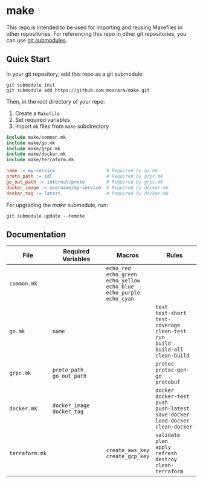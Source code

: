 # make

This repo is intended to be used for importing and reusing Makefiles in other repositories.
For referencing this repo in other git repositories, you can use [git submodules](https://git-scm.com/docs/git-submodule).

## Quick Start

In your git repository, add this repo as a git submodule:

```
git submodule init
git submodule add https://github.com:moorara/make.git
```

Then, in the root directory of your repo:

  1. Create a `Makefile`
  1. Set required variables
  1. Import `mk` files from `make` subdirectory

```Makefile
include make/common.mk
include make/go.mk
include make/grpc.mk
include make/docker.mk
include make/terraform.mk

name := my-service                   # Required by go.mk
proto_path := idl                    # Required by grpc.mk
go_out_path := internal/proto        # Required by grpc.mk
docker_image := username/my-service  # Required by docker.mk
docker_tag := latest                 # Required by docker.mk
```

For upgrading the _make_ submodule, run:

```
git submodule update --remote
```

## Documentation

| File | Required Variables | Macros | Rules |
|------|--------------------|--------|-------|
| `common.mk` | | `echo_red` <br/> `echo_green` <br/> `echo_yellow` <br/> `echo_blue` <br/> `echo_purple` <br/> `echo_cyan` | |
| `go.mk` | `name` | | `test` <br/> `test-short` <br/> `test-coverage` <br/> `clean-test` <br/> `run` <br/> `build` <br/> `build-all` <br/> `clean-build` |
| `grpc.mk` | `proto_path` <br/> `go_out_path` | | `protoc` <br/> `protoc-gen-go` <br/> `protobuf` |
| `docker.mk` | `docker_image` <br/> `docker_tag` | | `docker` <br/> `docker-test` <br/> `push` <br/> `push-latest` <br/> `save-docker` <br/> `load-docker` <br/> `clean-docker` |
| `terraform.mk` | | `create_aws_key` <br/> `create_gcp_key` | `validate` <br/> `plan` <br/> `apply` <br/> `refresh` <br/> `destroy` <br/> `clean-terraform` |
